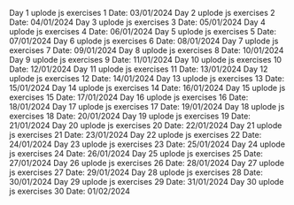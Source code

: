 Day 1 uplode js exercises 1 Date: 03/01/2024
Day 2 uplode js exercises 2 Date: 04/01/2024
Day 3 uplode js exercises 3 Date: 05/01/2024
Day 4 uplode js exercises 4 Date: 06/01/2024
Day 5 uplode js exercises 5 Date: 07/01/2024
Day 6 uplode js exercises 6 Date: 08/01/2024
Day 7 uplode js exercises 7 Date: 09/01/2024
Day 8 uplode js exercises 8 Date: 10/01/2024
Day 9 uplode js exercises 9 Date: 11/01/2024
Day 10 uplode js exercises 10 Date: 12/01/2024
Day 11 uplode js exercises 11 Date: 13/01/2024
Day 12 uplode js exercises 12 Date: 14/01/2024
Day 13 uplode js exercises 13 Date: 15/01/2024
Day 14 uplode js exercises 14 Date: 16/01/2024
Day 15 uplode js exercises 15 Date: 17/01/2024
Day 16 uplode js exercises 16 Date: 18/01/2024
Day 17 uplode js exercises 17 Date: 19/01/2024
Day 18 uplode js exercises 18 Date: 20/01/2024
Day 19 uplode js exercises 19 Date: 21/01/2024
Day 20 uplode js exercises 20 Date: 22/01/2024
Day 21 uplode js exercises 21 Date: 23/01/2024
Day 22 uplode js exercises 22 Date: 24/01/2024
Day 23 uplode js exercises 23 Date: 25/01/2024
Day 24 uplode js exercises 24 Date: 26/01/2024
Day 25 uplode js exercises 25 Date: 27/01/2024
Day 26 uplode js exercises 26 Date: 28/01/2024
Day 27 uplode js exercises 27 Date: 29/01/2024
Day 28 uplode js exercises 28 Date: 30/01/2024
Day 29 uplode js exercises 29 Date: 31/01/2024
Day 30 uplode js exercises 30 Date: 01/02/2024
